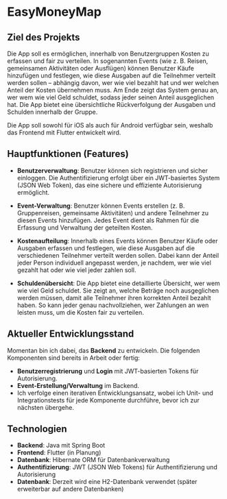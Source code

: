 # EasyMoneyMap

## Ziel des Projekts
Die App soll es ermöglichen, innerhalb von Benutzergruppen Kosten zu erfassen und fair zu verteilen. In sogenannten Events (wie z. B. Reisen, gemeinsamen Aktivitäten oder Ausflügen) können Benutzer Käufe hinzufügen und festlegen, wie diese Ausgaben auf die Teilnehmer verteilt werden sollen – abhängig davon, wer wie viel bezahlt hat und wer welchen Anteil der Kosten übernehmen muss. Am Ende zeigt das System genau an, wer wem wie viel Geld schuldet, sodass jeder seinen Anteil ausgeglichen hat. Die App bietet eine übersichtliche Rückverfolgung der Ausgaben und Schulden innerhalb der Gruppe.

Die App soll sowohl für iOS als auch für Android verfügbar sein, weshalb das Frontend mit Flutter entwickelt wird.

## Hauptfunktionen (Features)
- **Benutzerverwaltung**: Benutzer können sich registrieren und sicher einloggen. Die Authentifizierung erfolgt über ein JWT-basiertes System (JSON Web Token), das eine sichere und 
  effiziente Autorisierung ermöglicht.
  
- **Event-Verwaltung**: Benutzer können Events erstellen (z. B. Gruppenreisen, gemeinsame Aktivitäten) und andere Teilnehmer zu diesen Events hinzufügen. Jedes Event dient als 
  Rahmen für die Erfassung und Verwaltung der geteilten Kosten.
  
- **Kostenaufteilung**: Innerhalb eines Events können Benutzer Käufe oder Ausgaben erfassen und festlegen, wie diese Ausgaben auf die verschiedenen Teilnehmer verteilt werden 
  sollen. Dabei kann der Anteil jeder Person individuell angepasst werden, je nachdem, wer wie viel gezahlt hat oder wie viel jeder zahlen soll.
  
- **Schuldenübersicht**: Die App bietet eine detaillierte Übersicht, wer wem wie viel Geld schuldet. Sie zeigt an, welche Beträge noch ausgeglichen werden müssen, damit alle 
  Teilnehmer ihren korrekten Anteil bezahlt haben. So kann jeder genau nachvollziehen, wer Zahlungen an wen leisten muss, um die Kosten fair zu verteilen.

## Aktueller Entwicklungsstand
Momentan bin ich dabei, das **Backend** zu entwickeln. Die folgenden Komponenten sind bereits in Arbeit oder fertig:
- **Benutzerregistrierung** und **Login** mit JWT-basierten Tokens für Autorisierung.
- **Event-Erstellung/Verwaltung** im Backend.
- Ich verfolge einen iterativen Entwicklungsansatz, wobei ich Unit- und Integrationstests für jede Komponente durchführe, bevor ich zur nächsten übergehe.

## Technologien
- **Backend**: Java mit Spring Boot
- **Frontend**: Flutter (in Planung)
- **Datenbank**: Hibernate ORM für Datenbankverwaltung
- **Authentifizierung**: JWT (JSON Web Tokens) für Authentifizierung und Autorisierung
- **Datenbank**: Derzeit wird eine H2-Datenbank verwendet (später erweiterbar auf andere Datenbanken)
